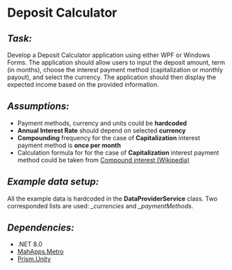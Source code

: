 # Deposit Calculator

## _Task:_
Develop a Deposit Calculator application using either WPF or Windows Forms. The application should allow users to input the deposit amount, term (in months), choose the interest payment method (capitalization or monthly payout), and select the currency. The application should then display the expected income based on the provided information.

## _Assumptions:_
- Payment methods, currency and units could be **hardcoded**
- **Annual Interest Rate** should depend on selected **currency**
- **Compounding** frequency for the case of **Capitalization** interest payment method is **once per month**
- Calculation formula for for the case of **Capitalization** interest payment method could be taken from [Compound interest (Wikipedia)](https://en.wikipedia.org/wiki/Compound_interest#Periodic_compounding)

## _Example data setup:_
All the example data is hardcoded in the **DataProviderService** class. Two corresponded lists are used: *_currencies* and *_paymentMethods*.

## _Dependencies:_
- .NET 8.0
- [MahApps.Metro](https://www.nuget.org/packages/mahapps.metro/)
- [Prism.Unity](https://www.nuget.org/packages/Prism.Unity)
